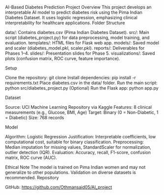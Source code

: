 AI-Based Diabetes Prediction Project
Overview
This project develops an interpretable AI model to predict diabetes risk using the Pima Indian Diabetes Dataset. It uses logistic regression, emphasizing clinical interpretability for healthcare applications.
Folder Structure

data/: Contains diabetes.csv (Pima Indian Diabetes Dataset).
src/: Main script (diabetes_project.py) for data preprocessing, model training, and evaluation.
templates/: HTML files for Flask web app.
models/: Saved model and scaler (diabetes_model.pkl, scaler.pkl).
reports/: Deliverables for Phases 1–4.
slides/: Presentation slides for Phase 5.
visualizations/: Saved plots (confusion matrix, ROC curve, feature importance).

Setup

Clone the repository: git clone <repository-link>
Install dependencies: pip install -r requirements.txt
Place diabetes.csv in the data/ folder.
Run the main script: python src/diabetes_project.py
(Optional) Run the Flask app: python app.py

Dataset

Source: UCI Machine Learning Repository via Kaggle
Features: 8 clinical measurements (e.g., Glucose, BMI, Age)
Target: Binary (0 = Non-Diabetic, 1 = Diabetic)
Size: 768 records

Model

Algorithm: Logistic Regression
Justification: Interpretable coefficients, low computational cost, suitable for binary classification.
Preprocessing: Median imputation for missing values, StandardScaler for normalization, outlier detection (IQR).
Evaluation: Accuracy, recall, F1-score, confusion matrix, ROC curve (AUC).

Ethical Note
The model is trained on Pima Indian women and may not generalize to other populations. Validation on diverse datasets is recommended.
Repository

GitHub: https://github.com/Othmansaid05/AI_project
